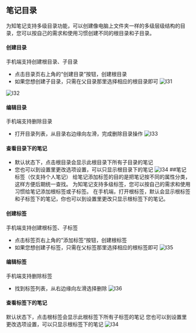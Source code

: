 ## 笔记目录
为知笔记支持多级目录功能，可以创建像电脑上文件夹一样的多级层级结构的目录，您可以按自己的需求和使用习惯创建不同的根目录和子目录。


####  创建目录
手机端支持创建根目录、子目录
+ 点击目录页右上角的“创建目录”按钮，创建根目录
+  如果您想创建子目录，只需在父目录那里选择相应的根目录即可
![I31](img\I31.png)

![I32](img\I32.jpg)
#### 编辑目录
手机端支持删除目录
+ 打开目录列表，从目录右边缘向左滑，完成删除目录操作
![I33](img\I33.jpg)
#### 查看目录下的笔记
+ 默认状态下，点击根目录会显示此根目录下所有子目录的笔记
+ 您也可以到设置里更改选项设置，可以只显示根目录下的笔记
![I34](img\I34.jpg)
##笔记标签（仅支持个人笔记）
给笔记添加标签的目的是把笔记按不同的属性分类，这样方便后期统一查找。
为知笔记支持多级标签，您可以按自己的需求和使用习惯给笔记添加根标签或子标签。
在手机端，打开根标签，默认会显示根标签和子标签下的笔记，你也可以到设置里更改只显示根标签下的笔记。

#### 创建标签
手机端支持创建根标签、子标签
+ 点击标签页右上角的”添加标签“按钮，创建根标签
+ 如果您想创建子标签，只需在父标签那里选择相应的根标签即可
![I35](img\I35.png)

#### 编辑标签
手机端支持删除标签
+ 找到标签列表，从右边缘向左滑选择删除
![I36](img\I36.jpg)
#### 查看标签下的笔记
默认状态下，点击根标签会显示此根标签下所有子标签的笔记
您也可以到设置里更改选项设置，可以只显示根标签下的笔记
![I34](img\I34.jpg)
